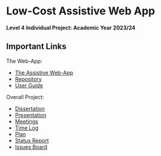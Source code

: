 #  Low-Cost Assistive Web App

**Level 4 Individual Project: Academic Year 2023/24**

## Important Links

The Web-App:
- [The Assistive Web-App](https://deden3791.github.io/L4Project/)
- [Repository](https://github.com/deden3791/L4Project/tree/main/main/my-app)
- [User Guide](https://github.com/deden3791/L4Project/blob/main/main/UserGuides/UserGuide.md)

Overall Project:
- [Dissertation](https://github.com/deden3791/L4Project/tree/main/dissertation)
- [Presentation](https://youtu.be/k8rSajiqfak)
- [Meetings](https://github.com/deden3791/L4Project/blob/main/meeting-mins.pdf)
- [Time Log](https://github.com/deden3791/L4Project/blob/main/timelog.md)
- [Plan](https://github.com/deden3791/L4Project/blob/main/plan.md)
- [Status Report](https://github.com/deden3791/L4Project/blob/main/status_report/StatusReport.pdf)
- [Issues Board](https://2514468e.atlassian.net/jira/software/projects/L4PROJ/boards/2?assignee=unassigned%2C712020%3A20a40eb5-8658-4008-946e-313a6884a146)
